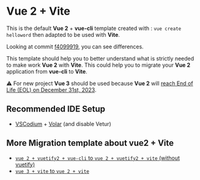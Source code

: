 # Vue 2 + Vite

This is the default **Vue 2** + **vue-cli** template created with : `vue create helloword` then adapted to be used with **Vite**.

Looking at commit [f4099919](https://github.com/sbernard31/vuecli-to-vite-template/commit/f40999190fe55b96f8ed9f06aaf268150b5557ad), you can see differences. 

This template should help you to better understand what is strictly needed to make work **Vue 2** with **Vite**.
This could help you to migrate your **Vue 2** application from **vue-cli** to **Vite**.

:warning: For new project **Vue 3** should be used because **Vue 2** will [reach End of Life (EOL) on December 31st, 2023](https://v2.vuejs.org/lts/).

## Recommended IDE Setup

- [VSCodium](https://vscodium.com/) + [Volar](https://marketplace.visualstudio.com/items?itemName=Vue.volar) (and disable Vetur)

## More Migration template about vue2 + Vite

- [`vue 2 + vuetify2 + vue-cli` to `vue 2 + vuetify2 + vite` (without vuetify)](https://github.com/sbernard31/vuetify2-vite-template)
- [`vue 3 + vite` to `vue 2 + vite`](https://github.com/sbernard31/vue2-vite-template)
